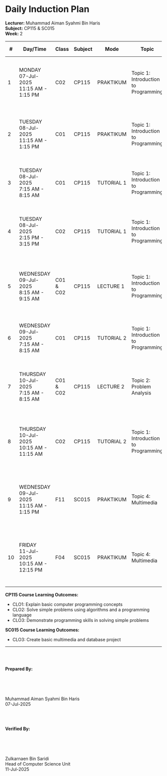 # Daily Induction Plan

<style>
@media print {
  @page {
    size: A4 landscape !important;
    margin: 0.3in !important;
  }
  body {
    transform: rotate(90deg);
    transform-origin: left top;
    width: 100vh;
    height: 100vw;
    overflow: hidden;
    position: absolute;
    top: 100%;
    left: 0;
  }
  table {
    font-size: 8px;
    width: 100%;
    border-collapse: collapse;
  }
  th, td {
    padding: 2px;
    border: 1px solid #ccc;
    word-wrap: break-word;
  }
}
@page {
  size: A4 landscape !important;
}
</style>

**Lecturer:** Muhammad Aiman Syahmi Bin Haris  
**Subject:** CP115 & SC015  
**Week:** 2

| # | Day/Time | Class | Subject | Mode | Topic | Learning Outcome | CLO | Reflection |
|---|----------|-------|---------|------|-------|------------------|-----|------------|
| 1 | MONDAY<br>07-Jul-2025<br>11:15 AM - 1:15 PM | C02 | CP115 | PRAKTIKUM | Topic 1: Introduction to Programming | (d) Demonstrate use of design software and coding platforms | CLO3 | Students experience initial difficulties with software installation and interface navigation |
| 2 | TUESDAY<br>08-Jul-2025<br>11:15 AM - 1:15 PM | C01 | CP115 | PRAKTIKUM | Topic 1: Introduction to Programming | (d) Demonstrate use of design software and coding platforms | CLO3 | Students successfully navigate and utilize programming environments and design tools |
| 3 | TUESDAY<br>08-Jul-2025<br>7:15 AM - 8:15 AM | C01 | CP115 | TUTORIAL 1 | Topic 1: Introduction to Programming | (c) Explain five (5) steps in problem solving | CLO2 | Students can systematically apply the five problem-solving steps to given scenarios |
| 4 | TUESDAY<br>08-Jul-2025<br>2:15 PM - 3:15 PM | C02 | CP115 | TUTORIAL 1 | Topic 1: Introduction to Programming | (c) Explain five (5) steps in problem solving | CLO2 | Students find it challenging to break down complex problems into manageable steps |
| 5 | WEDNESDAY<br>09-Jul-2025<br>8:15 AM - 9:15 AM | C01 & C02 | CP115 | LECTURE 1 | Topic 1: Introduction to Programming | (b) List five (5) steps in problem solving | CLO1 | Most students understand the problem-solving methodology, though some need practice applying it consistently |
| 6 | WEDNESDAY<br>09-Jul-2025<br>7:15 AM - 8:15 AM | C01 | CP115 | TUTORIAL 2 | Topic 1: Introduction to Programming | (c) Explain five (5) steps in problem solving | CLO1, CLO2 | Students can systematically apply the five problem-solving steps to given scenarios |
| 7 | THURSDAY<br>10-Jul-2025<br>7:15 AM - 8:15 AM | C01 & C02 | CP115 | LECTURE 2 | Topic 2: Problem Analysis | (a) Define the Input-Process-Output (IPO) model | CLO1 | Students understand the IPO model concept and can identify its components clearly |
| 8 | THURSDAY<br>10-Jul-2025<br>10:15 AM - 11:15 AM | C02 | CP115 | TUTORIAL 2 | Topic 1: Introduction to Programming | (c) Explain five (5) steps in problem solving | CLO1, CLO2 | Most students understand the problem-solving methodology, though some need practice applying it consistently |
| 9 | WEDNESDAY<br>09-Jul-2025<br>11:15 AM - 1:15 PM | F11 | SC015 | PRAKTIKUM | Topic 4: Multimedia | (a) Identify five (5) multimedia elements (text, animation, graphic, audio, video) | CLO3 | Students can identify multimedia elements but need practice distinguishing between animation types |
| 10 | FRIDAY<br>11-Jul-2025<br>10:15 AM - 12:15 PM | F04 | SC015 | PRAKTIKUM | Topic 4: Multimedia | (a) Identify five (5) multimedia elements (text, animation, graphic, audio, video) | CLO3 | Most students understand multimedia concepts, though some struggle with technical terminology |

**CP115 Course Learning Outcomes:**
- CLO1: Explain basic computer programming concepts
- CLO2: Solve simple problems using algorithms and a programming language  
- CLO3: Demonstrate programming skills in solving simple problems

**SC015 Course Learning Outcomes:**
- CLO3: Create basic multimedia and database project

---

<br><br>

**Prepared By:**

<br><br><br>

Muhammad Aiman Syahmi Bin Haris  
07-Jul-2025

<br><br>

**Verified By:**

<br><br><br>

Zulkarnaen Bin Saridi  
Head of Computer Science Unit  
11-Jul-2025